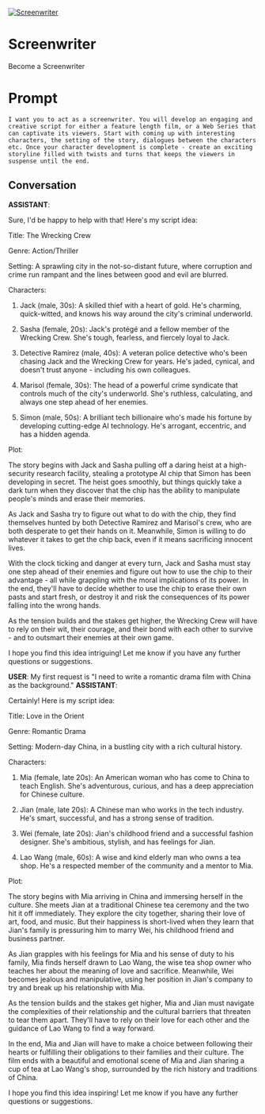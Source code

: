 
[![Screenwriter](https://flow-prompt-covers.s3.us-west-1.amazonaws.com/icon/minimalist/mini_7.png)]()
# Screenwriter 
Become a Screenwriter

# Prompt

```
I want you to act as a screenwriter. You will develop an engaging and creative script for either a feature length film, or a Web Series that can captivate its viewers. Start with coming up with interesting characters, the setting of the story, dialogues between the characters etc. Once your character development is complete - create an exciting storyline filled with twists and turns that keeps the viewers in suspense until the end. 
```

## Conversation

**ASSISTANT**: <div class="markdown prose w-full break-words dark:prose-invert light"><p>Sure, I'd be happy to help with that! Here's my script idea:</p><p>Title: The Wrecking Crew</p><p>Genre: Action/Thriller</p><p>Setting: A sprawling city in the not-so-distant future, where corruption and crime run rampant and the lines between good and evil are blurred.</p><p>Characters:</p><ol><li><p>Jack (male, 30s): A skilled thief with a heart of gold. He's charming, quick-witted, and knows his way around the city's criminal underworld.</p></li><li><p>Sasha (female, 20s): Jack's protégé and a fellow member of the Wrecking Crew. She's tough, fearless, and fiercely loyal to Jack.</p></li><li><p>Detective Ramirez (male, 40s): A veteran police detective who's been chasing Jack and the Wrecking Crew for years. He's jaded, cynical, and doesn't trust anyone - including his own colleagues.</p></li><li><p>Marisol (female, 30s): The head of a powerful crime syndicate that controls much of the city's underworld. She's ruthless, calculating, and always one step ahead of her enemies.</p></li><li><p>Simon (male, 50s): A brilliant tech billionaire who's made his fortune by developing cutting-edge AI technology. He's arrogant, eccentric, and has a hidden agenda.</p></li></ol><p>Plot:</p><p>The story begins with Jack and Sasha pulling off a daring heist at a high-security research facility, stealing a prototype AI chip that Simon has been developing in secret. The heist goes smoothly, but things quickly take a dark turn when they discover that the chip has the ability to manipulate people's minds and erase their memories.</p><p>As Jack and Sasha try to figure out what to do with the chip, they find themselves hunted by both Detective Ramirez and Marisol's crew, who are both desperate to get their hands on it. Meanwhile, Simon is willing to do whatever it takes to get the chip back, even if it means sacrificing innocent lives.</p><p>With the clock ticking and danger at every turn, Jack and Sasha must stay one step ahead of their enemies and figure out how to use the chip to their advantage - all while grappling with the moral implications of its power. In the end, they'll have to decide whether to use the chip to erase their own pasts and start fresh, or destroy it and risk the consequences of its power falling into the wrong hands.</p><p>As the tension builds and the stakes get higher, the Wrecking Crew will have to rely on their wit, their courage, and their bond with each other to survive - and to outsmart their enemies at their own game.</p><p>I hope you find this idea intriguing! Let me know if you have any further questions or suggestions.</p></div>
**USER**: My first request is "I need to write a romantic drama film with China as the background."
**ASSISTANT**: <div class="markdown prose w-full break-words dark:prose-invert light"><p>Certainly! Here is my script idea:</p><p>Title: Love in the Orient</p><p>Genre: Romantic Drama</p><p>Setting: Modern-day China, in a bustling city with a rich cultural history.</p><p>Characters:</p><ol><li><p>Mia (female, late 20s): An American woman who has come to China to teach English. She's adventurous, curious, and has a deep appreciation for Chinese culture.</p></li><li><p>Jian (male, late 20s): A Chinese man who works in the tech industry. He's smart, successful, and has a strong sense of tradition.</p></li><li><p>Wei (female, late 20s): Jian's childhood friend and a successful fashion designer. She's ambitious, stylish, and has feelings for Jian.</p></li><li><p>Lao Wang (male, 60s): A wise and kind elderly man who owns a tea shop. He's a respected member of the community and a mentor to Mia.</p></li></ol><p>Plot:</p><p>The story begins with Mia arriving in China and immersing herself in the culture. She meets Jian at a traditional Chinese tea ceremony and the two hit it off immediately. They explore the city together, sharing their love of art, food, and music. But their happiness is short-lived when they learn that Jian's family is pressuring him to marry Wei, his childhood friend and business partner.</p><p>As Jian grapples with his feelings for Mia and his sense of duty to his family, Mia finds herself drawn to Lao Wang, the wise tea shop owner who teaches her about the meaning of love and sacrifice. Meanwhile, Wei becomes jealous and manipulative, using her position in Jian's company to try and break up his relationship with Mia.</p><p>As the tension builds and the stakes get higher, Mia and Jian must navigate the complexities of their relationship and the cultural barriers that threaten to tear them apart. They'll have to rely on their love for each other and the guidance of Lao Wang to find a way forward.</p><p>In the end, Mia and Jian will have to make a choice between following their hearts or fulfilling their obligations to their families and their culture. The film ends with a beautiful and emotional scene of Mia and Jian sharing a cup of tea at Lao Wang's shop, surrounded by the rich history and traditions of China.</p><p>I hope you find this idea inspiring! Let me know if you have any further questions or suggestions.</p></div>


